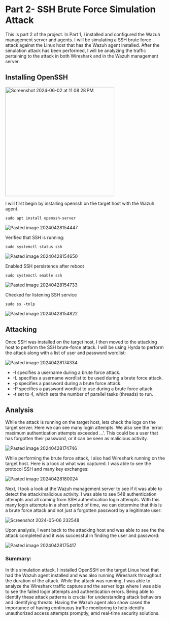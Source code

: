 # Part 2- SSH Brute Force Simulation Attack

This is part 2 of the project. In Part 1, I installed and configured the Wazuh management server and agents. I will be simulating a SSH brute force attack against the Linux host that has the Wazuh agent installed. After the simulation attack has been performed, I will be analyzing the traffic pertaining to the attack in both Wireshark and in the Wazuh management server. 

## Installing OpenSSH

<img width="343" alt="Screenshot 2024-06-02 at 11 08 28 PM" src="https://github.com/lm3nitro/Projects/assets/55665256/f2be9b40-0394-4fbf-8b0e-c6d86f3b7743">

I will first begin by installing openssh on the target host with the Wazuh agent.

```
sudo apt install openssh-server
```

![Pasted image 20240428154447](https://github.com/lm3nitro/Projects/assets/55665256/2c173ea3-5f37-4b07-8c7c-fd13f984acd5)

Verified that SSH is running:

```
sudo systemctl status ssh
```

![Pasted image 20240428154650](https://github.com/lm3nitro/Projects/assets/55665256/7a0bc0f5-1b2d-4a3f-b4d6-59e25d19367e)

Enabled SSH persistence after reboot

```
sudo systemctl enable ssh
```

![Pasted image 20240428154733](https://github.com/lm3nitro/Projects/assets/55665256/11398984-fba3-4211-b537-680b575ed4fd)

Checked for listening SSH service

```
sudo ss -tnlp
```

![Pasted image 20240428154822](https://github.com/lm3nitro/Projects/assets/55665256/b3c4e255-82c9-4e22-aaea-f2708bed854f)

## Attacking

Once SSH was installed on the target host, I then moved to the attacking host to perform the SSH brute-force attack. I will be using Hyrda to perform the attack along with a list of user and password wordlist:

![Pasted image 20240428174334](https://github.com/lm3nitro/Projects/assets/55665256/2a8b6fd7-44d9-4d20-9564-2eae56ec7f17)


+ -l specifies a username during a brute force attack.
+ -L specifies a username wordlist to be used during a brute force attack.
+ -p specifies a password during a brute force attack.
+ -P specifies a password wordlist to use during a brute force attack.
+ -t set to 4, which sets the number of parallel tasks (threads) to run.

## Analysis

While the attack is running on the target host, lets check the logs on the target server. Here we can see many login attempts. We also see the 'error: maximum authentication attempts exceeded ...'. This could be a user that has forgotten their password, or it can be seen as malicious activity. 

![Pasted image 20240428174746](https://github.com/lm3nitro/Projects/assets/55665256/5f4ae516-7dc6-4684-9060-444d360ca6b0)

While performing the brute force attack, I also had Wireshark running on the target host. Here is a look at what was captured. I was able to see the protocol SSH and many key exchanges:

![Pasted image 20240428180024](https://github.com/lm3nitro/Projects/assets/55665256/ec165731-3d5c-4459-bcc2-ef5eda43dd90)  

Next, I took a look at the Wazuh management server to see if it was able to detect the attack/malicious activity. I was able to see 548 authentication attempts and all coming from SSH authentication login attempts. With this many login attempts in a short period of time, we can determine that this is a brute force attack and not just a forgotten password by a legitimate user:

![Screenshot 2024-05-06 232548](https://github.com/lm3nitro/Projects/assets/55665256/53598b4a-e2de-43ba-adec-8d34f7c0f0dd)

Upon analysis, I went back to the attacking host and was able to see the the attack completed and it was successful in finding the user and password:

![Pasted image 20240428175417](https://github.com/lm3nitro/Projects/assets/55665256/59ef1209-f19d-4e7f-ad5e-2b5fa5379ae8)

### Summary:

In this simulation attack, I installed OpenSSH on the target Linux host that had the Wazuh agent installed and was also running Wireshark throughout the duration of the attack. While the attack was running, I was able to analyze the Wireshark traffic capture and the server logs where I was able to see the failed login attempts and authentication errors. Being able to identify these attack patterns is crucial for understanding attack behaviors and identifying threats. Having the Wazuh agent also show cased the importance of having continuous traffic monitoring to help identify unauthorized access attempts promptly, amd real-time security solutions. 
